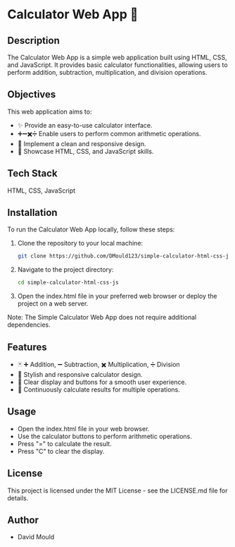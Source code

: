 # Calculator Web App 🧮

## Description

The Calculator Web App is a simple web application built using HTML, CSS, and JavaScript. It provides basic calculator functionalities, allowing users to perform addition, subtraction, multiplication, and division operations.

## Objectives

This web application aims to:

- ✨ Provide an easy-to-use calculator interface.
- ➕➖✖️➗ Enable users to perform common arithmetic operations.
- 🎨 Implement a clean and responsive design.
- 🚀 Showcase HTML, CSS, and JavaScript skills.

## Tech Stack

HTML, CSS, JavaScript

## Installation

To run the Calculator Web App locally, follow these steps:

1. Clone the repository to your local machine:

   ```bash
   git clone https://github.com/DMould123/simple-calculator-html-css-js.git
   ```

2. Navigate to the project directory:

   ```bash
   cd simple-calculator-html-css-js
   ```

3. Open the index.html file in your preferred web browser or deploy the project on a web server.

Note: The Simple Calculator Web App does not require additional dependencies.

## Features

- 🃏 ➕ Addition, ➖ Subtraction, ✖️ Multiplication, ➗ Division
- 🎨 Stylish and responsive calculator design.
- 🔄 Clear display and buttons for a smooth user experience.
- 🔄 Continuously calculate results for multiple operations.

## Usage

- Open the index.html file in your web browser.
- Use the calculator buttons to perform arithmetic operations.
- Press "=" to calculate the result.
- Press "C" to clear the display.

## License

This project is licensed under the MIT License - see the LICENSE.md file for details.

## Author

- David Mould
